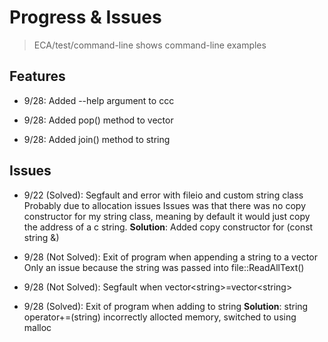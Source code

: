 # Progress & Issues

> ECA/test/command-line shows command-line examples

## Features

- 9/28: Added --help argument to ccc

- 9/28: Added pop() method to vector
 
- 9/28: Added join() method to string

## Issues

- 9/22 (Solved): Segfault and error with fileio and custom string class
    Probably due to allocation issues
    Issues was that there was no copy constructor for my string class, meaning by default it would just copy the address of a c string.
    **Solution**: Added copy constructor for (const string &)

- 9/28 (Not Solved): Exit of program when appending a string to a vector
    Only an issue because the string was passed into file::ReadAllText()

- 9/28 (Not Solved): Segfault when vector\<string\>=vector\<string\>

- 9/28 (Solved): Exit of program when adding to string
    **Solution**: string operator+=(string) incorrectly allocted memory, switched to using malloc
